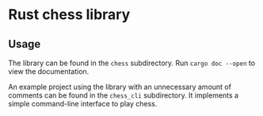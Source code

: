 # Rust chess library

## Usage

The library can be found in the `chess` subdirectory. Run `cargo doc --open` to
view the documentation.

An example project using the library with an unnecessary amount of comments can
be found in the `chess_cli` subdirectory. It implements a simple command-line
interface to play chess.
